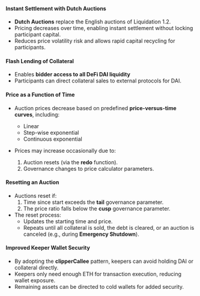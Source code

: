 #### **Instant Settlement with Dutch Auctions**

- **Dutch Auctions** replace the English auctions of Liquidation 1.2.
- Pricing decreases over time, enabling instant settlement without locking participant capital.
- Reduces price volatility risk and allows rapid capital recycling for participants.

#### **Flash Lending of Collateral**

- Enables **bidder access to all DeFi DAI liquidity**
- Participants can direct collateral sales to external protocols for DAI.

#### **Price as a Function of Time**

- Auction prices decrease based on predefined **price-versus-time curves**, including:
    - Linear
    - Step-wise exponential
    - Continuous exponential
    
- Prices may increase occasionally due to:
    1. Auction resets (via the **redo** function).
    2. Governance changes to price calculator parameters.

#### **Resetting an Auction**

- Auctions reset if:
    1. Time since start exceeds the **tail** governance parameter.
    2. The price ratio falls below the **cusp** governance parameter.
- The reset process:
    - Updates the starting time and price.
    - Repeats until all collateral is sold, the debt is cleared, or an auction is canceled (e.g., during **Emergency Shutdown**).

#### **Improved Keeper Wallet Security**

- By adopting the **clipperCallee** pattern, keepers can avoid holding DAI or collateral directly.
- Keepers only need enough ETH for transaction execution, reducing wallet exposure.
- Remaining assets can be directed to cold wallets for added security.